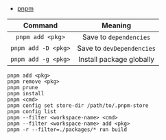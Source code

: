 - [pnpm](https://pnpm.io/)

|       Command       |          Meaning          |
| :-----------------: | :-----------------------: |
|  `pnpm add <pkg>`   |  Save to `dependencies`   |
| `pnpm add -D <pkg>` | Save to `devDependencies` |
| `pnpm add -g <pkg>` | Install package globally  |

```shell
pnpm add <pkg>
pnpm remove <pkg>
pnpm prune
pnpm install
pnpm <cmd>
pnpm config set store-dir /path/to/.pnpm-store
pnpm config list
pnpm --filter <workspace-name> <cmd>
pnpm --filter <workspace-name> add <pkg>
pnpm -r --filter=./packages/* run build
```
